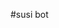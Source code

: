 #susi bot
<html>
<body>
<script type='text/javascript' id='susi-bot-script' data-userid='02b0904f7dce46fe4666be9f7703df53' data-group='Knowledge' data-language='en' data-skill='fury' src='https://susi.ai/susi-chatbot.js'>
       </script>
</body>
</html>
       
